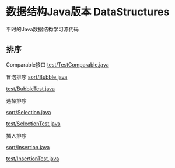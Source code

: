 # 数据结构Java版本 DataStructures
平时的Java数据结构学习源代码

## 排序
Comparable接口
[test/TestComparable.java](https://github.com/rawchen/DataStructures/blob/master/test/TestComparable.java)

冒泡排序
[sort/Bubble.java](https://github.com/rawchen/DataStructures/blob/master/sort/Bubble.java)

[test/BubbleTest.java](https://github.com/rawchen/DataStructures/blob/master/test/BubbleTest.java)

选择排序

[sort/Selection.java](https://github.com/rawchen/DataStructures/blob/master/sort/Selection.java)

[test/SelectionTest.java](https://github.com/rawchen/DataStructures/blob/master/test/SelectionTest.java)

插入排序

[sort/Insertion.java](https://github.com/rawchen/DataStructures/blob/master/sort/Insertion.java)

[test/InsertionTest.java](https://github.com/rawchen/DataStructures/blob/master/test/InsertionTest.java)
